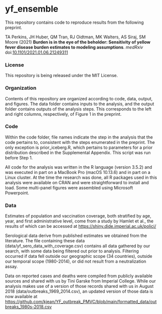 # yf_ensemble

This repository contains code to reproduce results from the following preprint.

TA Perkins, JH Huber, QM Tran, RJ Oidtman, MK Walters, AS Siraj, SM Moore (2021) **Burden is in the eye of the beholder: Sensitivity of yellow fever disease burden estimates to modeling assumptions**. *medRxiv* doi:[10.1101/2021.01.06.21249311](https://www.medrxiv.org/content/10.1101/2021.01.06.21249311v1)

### License

This repository is being released under the MIT License.

### Organization

Contents of this repository are organized according to code, data, output, and figures. The data folder contains inputs to the analysis, and the output folder contains outputs of the analysis steps. This corresponds to the left and right columns, respectively, of Figure 1 in the preprint.

### Code

Within the code folder, file names indicate the step in the analysis that the code pertains to, consistent with the steps enumerated in the preprint. The only exception is prior_iceberg.R, which pertains to parameters for a prior distribution described in the Supplemental Appendix. This script was run before Step 1.

All code for the analysis was written in the R language (version 3.5.2) and was executed in part on a MacBook Pro (macOS 10.13.6) and in part on a Linux cluster. At the time the research was done, all R packages used in this analysis were available on CRAN and were straightforward to install and load. Some multi-panel figures were assembled using Microsoft Powerpoint.

### Data

Estimates of population and vaccination coverage, both stratified by age, year, and first administrative level, come from a study by Hamlet et al., the results of which can be accessed at https://shiny.dide.imperial.ac.uk/polici/

Serological data derive from published estimates we obtained from the literature. The file containing these data (data/yf_sero_data_with_coverage.csv) contains all data gathered by our search, with some data being filtered out prior to analysis. Filtering occurred if data fell outside our geographic scope (34 countries), outside our temporal scope (1980-2014), or did not result from a neutralization assay.

Data on reported cases and deaths were compiled from publicly available sources and shared with us by Tini Garske from Imperial College. While our analysis makes use of a version of those records shared with us in August 2018 (data/outbreaks_1969_2014.csv), an updated version of those data is now available at https://github.com/kjean/YF_outbreak_PMVC/blob/main/formatted_data/outbreaks_1980s-2018.csv

